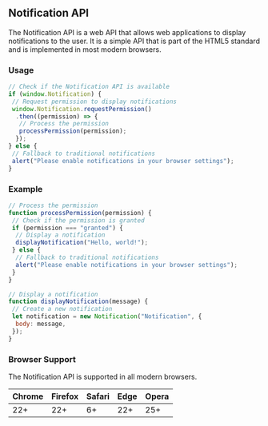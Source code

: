 ## Notification API

The Notification API is a web API that allows web applications to display notifications to the user. It is a simple API that is part of the HTML5 standard and is implemented in most modern browsers.

### Usage

```javascript
// Check if the Notification API is available
if (window.Notification) {
 // Request permission to display notifications
 window.Notification.requestPermission()
  .then((permission) => {
   // Process the permission
   processPermission(permission);
  });
} else {
 // Fallback to traditional notifications
 alert("Please enable notifications in your browser settings");
}
```

### Example

```javascript
// Process the permission
function processPermission(permission) {
 // Check if the permission is granted
 if (permission === "granted") {
  // Display a notification
  displayNotification("Hello, world!");
 } else {
  // Fallback to traditional notifications
  alert("Please enable notifications in your browser settings");
 }
}

// Display a notification
function displayNotification(message) {
 // Create a new notification
 let notification = new Notification("Notification", {
  body: message,
 });
}
```

### Browser Support

The Notification API is supported in all modern browsers.

| Chrome | Firefox | Safari | Edge | Opera |
| ------ | ------- | ------ | ---- | ----- |
| 22+    | 22+     | 6+     | 22+  | 25+   |

